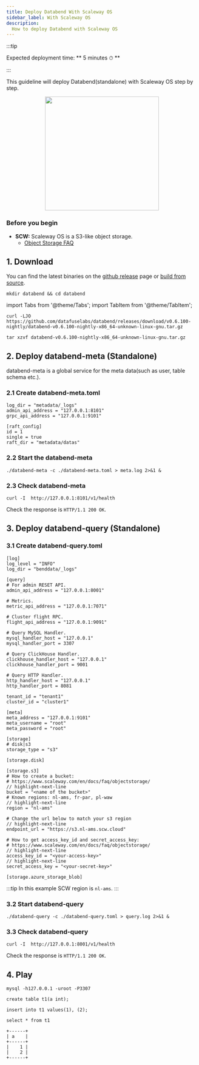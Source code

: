 ```yaml
---
title: Deploy Databend With Scaleway OS
sidebar_label: With Scaleway OS
description:
  How to deploy Databend with Scaleway OS
---
```


:::tip

Expected deployment time: ** 5 minutes ⏱ **

:::

This guideline will deploy Databend(standalone) with Scaleway OS step by step.

<p align="center">
<img src="https://datafuse-1253727613.cos.ap-hongkong.myqcloud.com/deploy-scaleway-standalone.png" width="300"/>
</p>


### Before you begin

* **SCW:** Scaleway OS is a S3-like object storage.
  * [Object Storage FAQ](https://www.scaleway.com/en/docs/faq/objectstorage/)

## 1. Download

You can find the latest binaries on the [github release](https://github.com/datafuselabs/databend/releases) page or [build from source](../06-contributing/01-building-from-source.md).

```shell
mkdir databend && cd databend
```
import Tabs from '@theme/Tabs';
import TabItem from '@theme/TabItem';

<Tabs groupId="operating-systems">
<TabItem value="linux" label="Ubuntu">

```shell
curl -LJO https://github.com/datafuselabs/databend/releases/download/v0.6.100-nightly/databend-v0.6.100-nightly-x86_64-unknown-linux-gnu.tar.gz
```

</TabItem>
</Tabs>

<Tabs groupId="operating-systems">
<TabItem value="linux" label="Ubuntu">

```shell
tar xzvf databend-v0.6.100-nightly-x86_64-unknown-linux-gnu.tar.gz
```

</TabItem>
</Tabs>

## 2. Deploy databend-meta (Standalone)

databend-meta is a global service for the meta data(such as user, table schema etc.).

### 2.1 Create databend-meta.toml

```shell title="databend-meta.toml"
log_dir = "metadata/_logs"
admin_api_address = "127.0.0.1:8101"
grpc_api_address = "127.0.0.1:9101"

[raft_config]
id = 1
single = true
raft_dir = "metadata/datas"
```

### 2.2 Start the databend-meta 

```shell
./databend-meta -c ./databend-meta.toml > meta.log 2>&1 &
```

### 2.3 Check databend-meta 

```shell
curl -I  http://127.0.0.1:8101/v1/health
```

Check the response is `HTTP/1.1 200 OK`.


## 3. Deploy databend-query (Standalone)

### 3.1 Create databend-query.toml

```shell title="databend-query.toml"
[log]
log_level = "INFO"
log_dir = "benddata/_logs"

[query]
# For admin RESET API.
admin_api_address = "127.0.0.1:8001"

# Metrics.
metric_api_address = "127.0.0.1:7071"

# Cluster flight RPC.
flight_api_address = "127.0.0.1:9091"

# Query MySQL Handler.
mysql_handler_host = "127.0.0.1"
mysql_handler_port = 3307

# Query ClickHouse Handler.
clickhouse_handler_host = "127.0.0.1"
clickhouse_handler_port = 9001

# Query HTTP Handler.
http_handler_host = "127.0.0.1"
http_handler_port = 8081

tenant_id = "tenant1"
cluster_id = "cluster1"

[meta]
meta_address = "127.0.0.1:9101"
meta_username = "root"
meta_password = "root"

[storage]
# disk|s3
storage_type = "s3"

[storage.disk]

[storage.s3]
# How to create a bucket:
# https://www.scaleway.com/en/docs/faq/objectstorage/
// highlight-next-line
bucket = "<name of the bucket>"
# Known regions: nl-ams, fr-par, pl-waw
// highlight-next-line
region = "nl-ams"

# Change the url below to match your s3 region
// highlight-next-line
endpoint_url = "https://s3.nl-ams.scw.cloud"

# How to get access_key_id and secret_access_key:
# https://www.scaleway.com/en/docs/faq/objectstorage/
// highlight-next-line
access_key_id = "<your-access-key>"
// highlight-next-line
secret_access_key = "<your-secret-key>"

[storage.azure_storage_blob]
```

:::tip
In this example SCW region is `nl-ams`.
:::

### 3.2 Start databend-query

```shell
./databend-query -c ./databend-query.toml > query.log 2>&1 &
```

### 3.3 Check databend-query

```shell
curl -I  http://127.0.0.1:8001/v1/health
```

Check the response is `HTTP/1.1 200 OK`.

## 4. Play

```shell
mysql -h127.0.0.1 -uroot -P3307 
```

```shell title="mysql>"
create table t1(a int);
```

```shell title="mysql>"
insert into t1 values(1), (2);
```

```shell title="mysql>"
select * from t1
```

```shell"
+------+
| a    |
+------+
|    1 |
|    2 |
+------+
```
